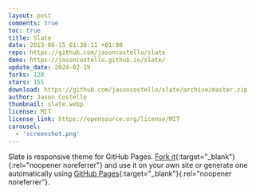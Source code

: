 ```yaml
---
layout: post
comments: true
toc: true
title: Slate
date: 2013-06-15 01:38:11 +01:00
repo: https://github.com/jasoncostello/slate
demo: https://jasoncostello.github.io/slate/
update_date: 2024-02-19
forks: 128
stars: 155
download: https://github.com/jasoncostello/slate/archive/master.zip
author: Jason Costello
thumbnail: slate.webp
license: MIT
license_link: https://opensource.org/license/MIT
carousel:
  - 'screenshot.png'
---
```


Slate is responsive theme for GitHub Pages.
[Fork it](https://github.com/jsncostello/slate/fork){:target="_blank"}{:rel="noopener noreferrer"} and use it on your own site or generate one automatically using [GitHub Pages](https://pages.github.com){:target="_blank"}{:rel="noopener noreferrer"}.
